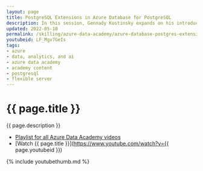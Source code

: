 ```yaml
---
layout: page
title: PostgreSQL Extensions in Azure Database for PostgreSQL
description: In this session, Gennady Kostinsky expands on his introduction to Azure Database for PostgreSQL with a look at how to implement extensions in Azure Database for PostgreSQL. Extensions in PostgreSQL enable additional functionality based on the needs of your application.
updated: 2022-05-10
permalink: /skilling/azure-data-academy/azure-database-postgres-extensions
youtubeid: LF_Mgv7GeIs
tags: 
- azure
- data, analytics, and ai
- azure data academy
- academy content
- postgresql
- flexible server
---
```


# {{ page.title }}

{{ page.description }}

* [Playlist for all Azure Data Academy videos](https://www.youtube.com/playlist?list=PLz7jPMmpNrjlOS4hbINKqLVBafb5yD5Rm)
* [Watch {{ page.title }}](https://www.youtube.com/watch?v={{ page.youtubeid }})

{% include youtubethumb.md 
%}